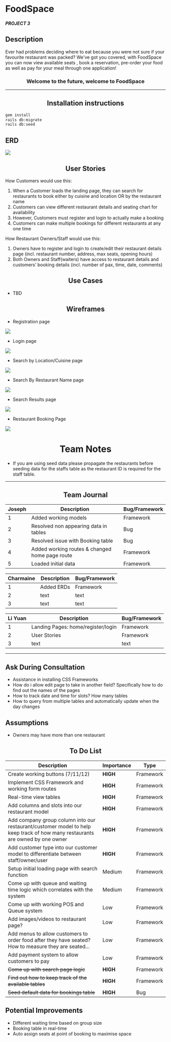 
# FoodSpace
##### PROJECT 3

## Description
 Ever had problems deciding where to eat because you were not sure if your favourite restaurant was packed? We've got you covered, with FoodSpace you can now view available seats , book a reservation, pre-order your food as well as pay for your meal through one application!

 ### <center> Welcome to the future, welcome to FoodSpace

_____
## <center>Installation instructions

```sh
gem install
rails db:migrate
rails db:seed
```

## ERD
![](app/assets/images/readme/ERD.png)

##
## <center>User Stories

How Customers would use this:
1. When a Customer loads the landing page, they can search for restaurants to book either by cuisine and location OR by the restaurant name
2. Customers can view different restaurant details and seating chart for availability
3. However, Customers must register and login to actually make a booking
4. Customers can make multiple bookings for different restaurants at any one time

How Restaurant Owners/Staff would use this:
1. Owners have to register and login to create/edit their restaurant details page (incl. restaurant number, address, max seats, opening hours)
2. Both Owners and Staff(waiters) have access to restaurant details and customers’ booking details (incl. number of pax, time, date, comments)

## <center> Use Cases

* TBD

## <center> Wireframes

* Registration page

![](/app/assets/images/readme/wireframe1.jpeg)

* Login page

![](/app/assets/images/readme/wireframe2.jpeg)

* Search by Location/Cuisine page

![](/app/assets/images/readme/wireframe3.jpeg)

* Search By Restaurant Name page

![](/app/assets/images/readme/wireframe4.jpeg)

* Search Results page

![](/app/assets/images/readme/wireframe5.jpeg)

* Restaurant Booking Page

![](/app/assets/images/readme/wireframe6.jpeg)

# <center>Team Notes</center>
* If you are using seed data please propagate the restaurants before seeding data for the staffs table as the restaurant ID is required for the staff table.
___
## <center>Team Journal</center>
Joseph | Description | Bug/Framework
------ | --- | ---
1| Added working models | Framework
2| Resolved non appearing data in tables | Bug
3| Resolved issue with Booking table | Bug
4| Added working routes & changed home page route | Framework
5| Loaded initial data | Framework

Charmaine | Description | Bug/Framework
------ | --- | ---
1| Added ERDs | Framework
2| text | text
3| text | text

Li Yuan | Description | Bug/Framework
------ | --- | ---
1| Landing Pages: home/register/login | Framework
2| User Stories| Framework
3| text | text
___
## Ask During Consultation
* Assistance in installing CSS Frameworks
* How do i allow edit page to take in another field? Specifically how to do find out the names of the pages
* How to track date and time for slots? How many tables
* How to query from multiple tables and automatically update when the day changes

## Assumptions
* Owners may have more than one restaurant

## <center> To Do List
Description    | Importance | Type
-------- | --- | ---
Create working buttons (7/11/12) | **HIGH** | Framework
Implement CSS Framework and working form routes | **HIGH** | Framework
Real-time view tables | **HIGH** | Framework
Add columns and slots into our restaurant model | **HIGH** | Framework
Add company group column into our restaurant/customer model to help keep track of how many restaurants are owned by one owner | **HIGH** | Framework
Add customer type into our customer model to differentiate between staff/owner/user | **HIGH** | Framework
Setup initial loading page with search function | Medium | Framework
Come up with queue and waiting time logic which correlates with the system   | Medium | Framework
Come up with working POS and Queue system | Low | Framework
Add images/videos to restaurant page? | Low | Framework
Add menus to allow customers to order food after they have seated? How to measure they are seated... | Low | Framework
Add payment system to allow customers to pay | Low | Framework
~~Come up with search page logic~~ | **HIGH** | Framework
~~Find out how to keep track of the available tables~~ | **HIGH** | Framework
~~Seed default data for bookings table~~ | **HIGH** | Bug

## Potential Improvements
* Different waiting time based on group size
* Booking table in real-time
* Auto assign seats at point of booking to maximise space

